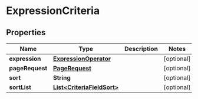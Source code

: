 # ExpressionCriteria

## Properties
Name | Type | Description | Notes
------------ | ------------- | ------------- | -------------
**expression** | [**ExpressionOperator**](ExpressionOperator.md) |  |  [optional]
**pageRequest** | [**PageRequest**](PageRequest.md) |  |  [optional]
**sort** | **String** |  |  [optional]
**sortList** | [**List&lt;CriteriaFieldSort&gt;**](CriteriaFieldSort.md) |  |  [optional]

